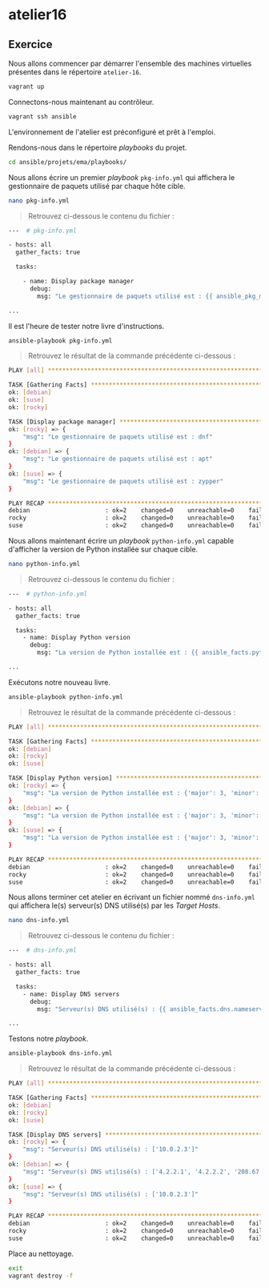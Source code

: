 # atelier16

## Exercice

Nous allons commencer par démarrer l'ensemble des machines virtuelles présentes dans le répertoire `atelier-16`.

```sh
vagrant up
```

Connectons-nous maintenant au contrôleur.

```sh
vagrant ssh ansible
```

L'environnement de l'atelier est préconfiguré et prêt à l'emploi.

Rendons-nous dans le répertoire *playbooks* du projet.

```sh
cd ansible/projets/ema/playbooks/
```

Nous allons écrire un premier *playbook* `pkg-info.yml` qui affichera le gestionnaire de paquets utilisé par chaque hôte cible.

```sh
nano pkg-info.yml
```

> Retrouvez ci-dessous le contenu du fichier :

```sh
---  # pkg-info.yml

- hosts: all
  gather_facts: true

  tasks:

    - name: Display package manager
      debug:
        msg: "Le gestionnaire de paquets utilisé est : {{ ansible_pkg_mgr }}"

...
```

Il est l'heure de tester notre livre d'instructions.

```sh
ansible-playbook pkg-info.yml
```

> Retrouvez le résultat de la commande précédente ci-dessous :

```sh
PLAY [all] *********************************************************************************************************************************************************************************************************************************

TASK [Gathering Facts] *********************************************************************************************************************************************************************************************************************
ok: [debian]
ok: [suse]
ok: [rocky]

TASK [Display package manager] *************************************************************************************************************************************************************************************************************
ok: [rocky] => {
    "msg": "Le gestionnaire de paquets utilisé est : dnf"
}
ok: [debian] => {
    "msg": "Le gestionnaire de paquets utilisé est : apt"
}
ok: [suse] => {
    "msg": "Le gestionnaire de paquets utilisé est : zypper"
}

PLAY RECAP *********************************************************************************************************************************************************************************************************************************
debian                     : ok=2    changed=0    unreachable=0    failed=0    skipped=0    rescued=0    ignored=0
rocky                      : ok=2    changed=0    unreachable=0    failed=0    skipped=0    rescued=0    ignored=0
suse                       : ok=2    changed=0    unreachable=0    failed=0    skipped=0    rescued=0    ignored=0
```

Nous allons maintenant écrire un *playbook* `python-info.yml` capable d'afficher la version de Python installée sur chaque cible.

```sh
nano python-info.yml
```

> Retrouvez ci-dessous le contenu du fichier :

```sh
---  # python-info.yml

- hosts: all
  gather_facts: true

  tasks:
    - name: Display Python version
      debug:
        msg: "La version de Python installée est : {{ ansible_facts.python.version }}"

...
```

Exécutons notre nouveau livre.

```sh
ansible-playbook python-info.yml
```

> Retrouvez le résultat de la commande précédente ci-dessous :

```sh
PLAY [all] *********************************************************************************************************************************************************************************************************************************

TASK [Gathering Facts] *********************************************************************************************************************************************************************************************************************
ok: [debian]
ok: [rocky]
ok: [suse]

TASK [Display Python version] **************************************************************************************************************************************************************************************************************
ok: [rocky] => {
    "msg": "La version de Python installée est : {'major': 3, 'minor': 9, 'micro': 18, 'releaselevel': 'final', 'serial': 0}"
}
ok: [debian] => {
    "msg": "La version de Python installée est : {'major': 3, 'minor': 11, 'micro': 2, 'releaselevel': 'final', 'serial': 0}"
}
ok: [suse] => {
    "msg": "La version de Python installée est : {'major': 3, 'minor': 6, 'micro': 15, 'releaselevel': 'final', 'serial': 0}"
}

PLAY RECAP *********************************************************************************************************************************************************************************************************************************
debian                     : ok=2    changed=0    unreachable=0    failed=0    skipped=0    rescued=0    ignored=0
rocky                      : ok=2    changed=0    unreachable=0    failed=0    skipped=0    rescued=0    ignored=0
suse                       : ok=2    changed=0    unreachable=0    failed=0    skipped=0    rescued=0    ignored=0
```

Nous allons terminer cet atelier en écrivant un fichier nommé `dns-info.yml` qui affichera le(s) serveur(s) DNS utilisé(s) par les *Target Hosts*.

```sh
nano dns-info.yml
```

> Retrouvez ci-dessous le contenu du fichier :

```sh
---  # dns-info.yml

- hosts: all
  gather_facts: true

  tasks:
    - name: Display DNS servers
      debug:
        msg: "Serveur(s) DNS utilisé(s) : {{ ansible_facts.dns.nameservers }}"

...
```

Testons notre *playbook*.

```sh
ansible-playbook dns-info.yml
```

> Retrouvez le résultat de la commande précédente ci-dessous :

```sh
PLAY [all] *********************************************************************************************************************************************************************************************************************************

TASK [Gathering Facts] *********************************************************************************************************************************************************************************************************************
ok: [debian]
ok: [rocky]
ok: [suse]

TASK [Display DNS servers] *****************************************************************************************************************************************************************************************************************
ok: [rocky] => {
    "msg": "Serveur(s) DNS utilisé(s) : ['10.0.2.3']"
}
ok: [debian] => {
    "msg": "Serveur(s) DNS utilisé(s) : ['4.2.2.1', '4.2.2.2', '208.67.220.220']"
}
ok: [suse] => {
    "msg": "Serveur(s) DNS utilisé(s) : ['10.0.2.3']"
}

PLAY RECAP *********************************************************************************************************************************************************************************************************************************
debian                     : ok=2    changed=0    unreachable=0    failed=0    skipped=0    rescued=0    ignored=0
rocky                      : ok=2    changed=0    unreachable=0    failed=0    skipped=0    rescued=0    ignored=0
suse                       : ok=2    changed=0    unreachable=0    failed=0    skipped=0    rescued=0    ignored=0
```

Place au nettoyage.

```sh
exit
vagrant destroy -f
```

